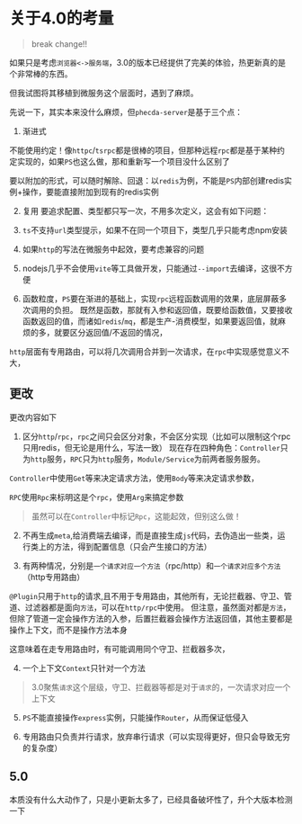 # 关于4.0的考量
> break change!!

如果只是考虑`浏览器<->服务端`，3.0的版本已经提供了完美的体验，热更新真的是个非常棒的东西。

但我试图将其移植到微服务这个层面时，遇到了麻烦。

先说一下，其实本来没什么麻烦，但`phecda-server`是基于三个点：

1. 渐进式

不能使用约定！像`httpc`/`tsrpc`都是很棒的项目，但那种远程`rpc`都是基于某种约定实现的，如果`PS`也这么做，那和重新写一个项目没什么区别了

要以附加的形式，可以随时解除、回退：以`redis`为例，不能是`PS`内部创建redis实例+操作，要能直接附加到现有的redis实例

2. 复用
要追求配置、类型都只写一次，不用多次定义，这会有如下问题：

1. `ts`不支持`url`类型提示，如果不在同一个项目下，类型几乎只能考虑npm安装

2. 如果`http`的写法在微服务中起效，要考虑兼容的问题

3. nodejs几乎不会使用`vite`等工具做开发，只能通过`--import`去编译，这很不方便

3. 函数粒度，`PS`要在渐进的基础上，实现`rpc`远程函数调用的效果，底层屏蔽多次调用的负担。
既然是函数，那就有入参和返回值，既要给函数值，又要接收函数返回的值，而诸如`redis`/`mq`，都是生产-消费模型，如果要返回值，就麻烦的多，就要区分返回值/不返回的情况，

`http`层面有专用路由，可以将几次调用合并到一次请求，在`rpc`中实现感觉意义不大，


## 更改
更改内容如下

1. 区分`http`/`rpc`，`rpc`之间只会区分对象，不会区分实现（比如可以限制这个rpc只用redis，但无论是用什么，写法一致）
现在存在四种角色：`Controller`只为`http`服务，`RPC`只为`http`服务，`Module/Service`为前两者服务服务。

`Controller`中使用`Get`等来决定请求方法，使用`Body`等来决定请求参数，

`RPC`使用`Rpc`来标明这是个`rpc`，使用`Arg`来搞定参数

> 虽然可以在`Controller`中标记`Rpc`，这能起效，但别这么做！

2. 不再生成`meta`,给消费端去编译，而是直接生成`js`代码，去伪造出一些类，运行类上的方法，得到配置信息（只会产生接口的方法）

3. 有两种情况，分别是`一个请求对应一个方法`（rpc/http）和`一个请求对应多个方法`（http专用路由）

`@Plugin`只用于`http`的请求,且不用于专用路由，其他所有，无论拦截器、守卫、管道、过滤器都是面向`方法`，可以在`http/rpc`中使用。
但注意，虽然面对都是`方法`，但除了管道一定会操作方法的入参，后置拦截器会操作方法返回值，其他主要都是操作上下文，而不是操作方法本身

这意味着在走专用路由时，有可能调用同个守卫、拦截器多次，

4. 一个上下文`Context`只针对一个方法

> 3.0聚焦`请求`这个层级，守卫、拦截器等都是对于`请求`的，一次请求对应一个上下文

5. `PS`不能直接操作`express`实例，只能操作`Router`，从而保证低侵入

6. 专用路由只负责并行请求，放弃串行请求（可以实现得更好，但只会导致无穷的复杂度）



## 5.0
本质没有什么大动作了，只是小更新太多了，已经具备破坏性了，升个大版本检测一下